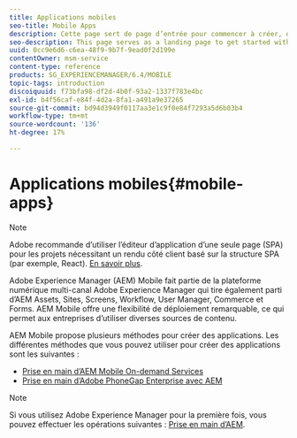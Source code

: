 ```yaml
---
title: Applications mobiles
seo-title: Mobile Apps
description: Cette page sert de page d’entrée pour commencer à créer, développer et administrer des applications mobiles.
seo-description: This page serves as a landing page to get started with authoring, developing, and administering mobile apps.
uuid: 0cc9e6d6-c6ea-48f9-9b7f-9ead0f2d199e
contentOwner: msm-service
content-type: reference
products: SG_EXPERIENCEMANAGER/6.4/MOBILE
topic-tags: introduction
discoiquuid: f73bfa98-df2d-4b0f-93a2-1337f783e4bc
exl-id: b4f56caf-e84f-4d2a-8fa1-a491a9e37265
source-git-commit: bd94d3949f0117aa3e1c9f0e84f7293a5d6b03b4
workflow-type: tm+mt
source-wordcount: '136'
ht-degree: 17%

---
```


# Applications mobiles{#mobile-apps}

>[!NOTE]
>
>Adobe recommande d’utiliser l’éditeur d’application d’une seule page (SPA) pour les projets nécessitant un rendu côté client basé sur la structure SPA (par exemple, React). [En savoir plus](/help/sites-developing/spa-overview.md).

Adobe Experience Manager (AEM) Mobile fait partie de la plateforme numérique multi-canal Adobe Experience Manager qui tire également parti d’AEM Assets, Sites, Screens, Workflow, User Manager, Commerce et Forms. AEM Mobile offre une flexibilité de déploiement remarquable, ce qui permet aux entreprises d’utiliser diverses sources de contenu.

AEM Mobile propose plusieurs méthodes pour créer des applications. Les différentes méthodes que vous pouvez utiliser pour créer des applications sont les suivantes :

* [Prise en main d’AEM Mobile On-demand Services](/help/mobile/aem-mobile-on-demand.md)
* [Prise en main d’Adobe PhoneGap Enterprise avec AEM](/help/mobile/developing-in-phonegap.md)

>[!NOTE]
>
>Si vous utilisez Adobe Experience Manager pour la première fois, vous pouvez effectuer les opérations suivantes : [Prise en main d’AEM](/help/sites-deploying/deploy.md).

